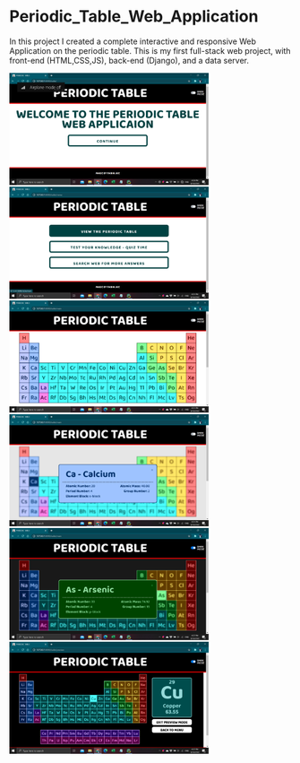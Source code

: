 # Periodic_Table_Web_Application
 In this project I created a complete interactive and responsive Web Application on the periodic table. This is my first full-stack web project, with front-end (HTML,CSS,JS), back-end (Django), and a data server.

<span> <img src="periodic_Images/title.png" height="200px"> </span>
<span> <img src="periodic_Images/menus.png" height="200px"> </span>
<img src="periodic_Images/table.png" height="200px">
<img src="periodic_Images/tableSelect.png" height="200px">
<img src="periodic_Images/tableSelectDark.png" height="200px">
<img src="periodic_Images/tablePreview.png" height="200px">

